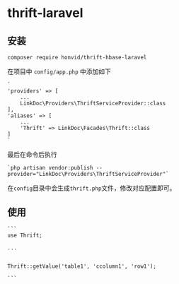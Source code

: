 # thrift-laravel

## 安装


`composer require honvid/thrift-hbase-laravel`

在项目中 `config/app.php` 中添加如下
    
    `
    'providers' => [
        ...
        LinkDoc\Providers\ThriftServiceProvider::class    
    ],
    'aliases' => [
        ...
        'Thrift' => LinkDoc\Facades\Thrift::class
    ]
    `

最后在命令后执行

    `php artisan vendor:publish --provider="LinkDoc\Providers\ThriftServiceProvider"`
    
在`config`目录中会生成`thrift.php`文件，修改对应配置即可。
    
## 使用
    
    ```
    use Thrift;
    
    ...
    
    
    Thrift::getValue('table1', 'ccolumn1', 'row1');
    
    ```